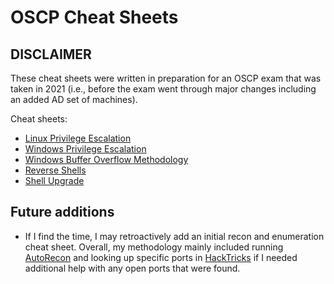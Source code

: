 # OSCP Cheat Sheets

## DISCLAIMER

These cheat sheets were written in preparation for an OSCP exam that was taken in 2021 (i.e., before the exam went through major changes including an added AD set of machines).

Cheat sheets:
- [Linux Privilege Escalation](https://github.com/mr-b4rt0wsk1/oscp_cheat_sheets/blob/main/nix_priv_esc.md)
- [Windows Privilege Escalation](https://github.com/mr-b4rt0wsk1/oscp_cheat_sheets/blob/main/win_priv_esc.md)
- [Windows Buffer Overflow Methodology](https://github.com/mr-b4rt0wsk1/oscp_cheat_sheets/blob/main/win_bof.md)
- [Reverse Shells](https://github.com/mr-b4rt0wsk1/oscp_cheat_sheets/blob/main/rev_shells.md)
- [Shell Upgrade](https://github.com/mr-b4rt0wsk1/oscp_cheat_sheets/blob/main/shell_upgrade.md)

## Future additions

- If I find the time, I may retroactively add an initial recon and enumeration cheat sheet. Overall, my methodology mainly included running [AutoRecon](https://github.com/Tib3rius/AutoRecon) and looking up specific ports in [HackTricks](https://book.hacktricks.wiki/en/index.html) if I needed additional help with any open ports that were found.
